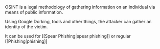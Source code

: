 OSINT is a legal methodology of gathering information on an individual via means of public information.

Using Google Dorking, tools and other things, the attacker can gather an identity of the victim.

It can be used for [[Spear Phishing|spear phishing]] or regular [[Phishing|phishing]]